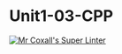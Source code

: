 # Unit1-03-CPP
[![Mr Coxall's Super Linter](https://github.com/ICS3U-Programming-KevinC/Unit1-03-CPP/workflows/Mr%20Coxall's%20Super%20Linter/badge.svg)](https://github.com/ICS3U-Programming-KevinC/Unit1-03-CPP/actions/)

